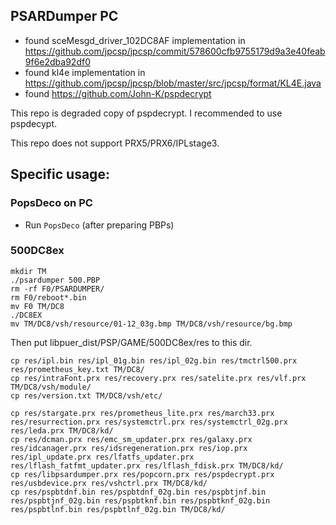 ## PSARDumper PC

- found sceMesgd\_driver\_102DC8AF implementation in https://github.com/jpcsp/jpcsp/commit/578600cfb9755179d9a3e40feab9f6e2dba92df0
- found kl4e implementation in https://github.com/jpcsp/jpcsp/blob/master/src/jpcsp/format/KL4E.java
- found https://github.com/John-K/pspdecrypt

This repo is degraded copy of pspdecrypt. I recommended to use pspdecypt.

This repo does not support PRX5/PRX6/IPLstage3.

## Specific usage:

### PopsDeco on PC

- Run `PopsDeco` (after preparing PBPs)

### 500DC8ex

```
mkdir TM
./psardumper 500.PBP
rm -rf F0/PSARDUMPER/
rm F0/reboot*.bin
mv F0 TM/DC8
./DC8EX
mv TM/DC8/vsh/resource/01-12_03g.bmp TM/DC8/vsh/resource/bg.bmp
```

Then put libpuer\_dist/PSP/GAME/500DC8ex/res to this dir.

```
cp res/ipl.bin res/ipl_01g.bin res/ipl_02g.bin res/tmctrl500.prx res/prometheus_key.txt TM/DC8/
cp res/intraFont.prx res/recovery.prx res/satelite.prx res/vlf.prx TM/DC8/vsh/module/
cp res/version.txt TM/DC8/vsh/etc/

cp res/stargate.prx res/prometheus_lite.prx res/march33.prx res/resurrection.prx res/systemctrl.prx res/systemctrl_02g.prx res/leda.prx TM/DC8/kd/
cp res/dcman.prx res/emc_sm_updater.prx res/galaxy.prx res/idcanager.prx res/idsregeneration.prx res/iop.prx res/ipl_update.prx res/lfatfs_updater.prx res/lflash_fatfmt_updater.prx res/lflash_fdisk.prx TM/DC8/kd/
cp res/libpsardumper.prx res/popcorn.prx res/pspdecrypt.prx res/usbdevice.prx res/vshctrl.prx TM/DC8/kd/
cp res/pspbtdnf.bin res/pspbtdnf_02g.bin res/pspbtjnf.bin res/pspbtjnf_02g.bin res/pspbtknf.bin res/pspbtknf_02g.bin res/pspbtlnf.bin res/pspbtlnf_02g.bin TM/DC8/kd/
```

